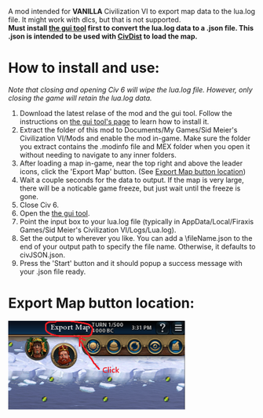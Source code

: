 A mod intended for **VANILLA** Civilization VI to export map data to the lua.log file. It might work with dlcs, but that is not supported.        
**Must install [the gui tool](https://github.com/DarrelTran/civdist-gui.git) first to convert the lua.log data to a .json file. This .json is intended to be used with [CivDist](https://github.com/DarrelTran/civdist.git) to load the map.**

# How to install and use:
*Note that closing and opening Civ 6 will wipe the lua.log file. However, only closing the game will retain the lua.log data.*
1. Download the latest relase of the mod and the gui tool. Follow the instructions on [the gui tool's page](https://github.com/DarrelTran/civdist-gui.git) to learn how to install it.
2. Extract the folder of this mod to Documents/My Games/Sid Meier's Civilization VI/Mods and enable the mod in-game. Make sure the folder you extract contains the .modinfo file and MEX folder when you open it without needing to navigate to any inner folders.
3. After loading a map in-game, near the top right and above the leader icons, click the 'Export Map' button. (See [Export Map button location](#export-map-button-location))
4. Wait a couple seconds for the data to output. If the map is very large, there will be a noticable game freeze, but just wait until the freeze is gone.
5. Close Civ 6.
6. Open the [the gui tool](https://github.com/DarrelTran/civdist-gui.git).
7. Point the input box to your lua.log file (typically in AppData/Local/Firaxis Games/Sid Meier's Civilization VI/Logs/Lua.log).
8. Set the output to wherever you like. You can add a \fileName.json to the end of your output path to specify the file name. Otherwise, it defaults to civJSON.json.
9. Press the 'Start' button and it should popup a success message with your .json file ready.

# Export Map button location:
![Export Map button in the top right of the screen, above the leader icons.](helperImg.png)
